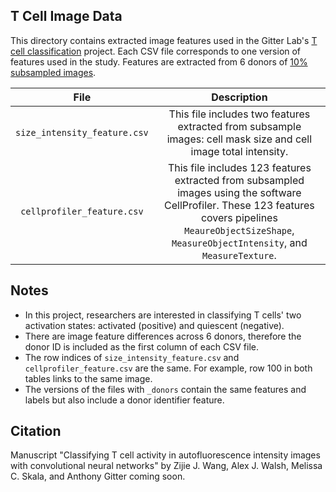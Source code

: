 ## T Cell Image Data

This directory contains extracted image features used in the Gitter Lab's [T cell classification](https://github.com/gitter-lab/t-cell-classification) 
project. Each CSV file corresponds to one version of features used in the study.
Features are extracted from 6 donors of [10% subsampled images](https://github.com/gitter-lab/t-cell-classification/tree/master/images).

|File|Description|
|:---:|:---:|
|`size_intensity_feature.csv`|This file includes two features extracted from subsample images: cell mask size and cell image total intensity.|
|`cellprofiler_feature.csv`|This file includes 123 features extracted from subsampled images using the software CellProfiler. These 123 features covers pipelines `MeaureObjectSizeShape`, `MeasureObjectIntensity`, and `MeasureTexture`.|

## Notes

- In this project, researchers are interested in classifying T cells' two
activation states: activated (positive) and quiescent (negative).
- There are image feature differences across 6 donors, therefore the donor ID is
included as the first column of each CSV file.
- The row indices of `size_intensity_feature.csv` and `cellprofiler_feature.csv`
are the same. For example, row 100 in both tables links to the same image.
- The versions of the files with `_donors` contain the same features and labels
but also include a donor identifier feature.

## Citation

Manuscript "Classifying T cell activity in autofluorescence intensity images with convolutional neural networks" by Zijie J. Wang, Alex J. Walsh, Melissa C. Skala, and Anthony Gitter coming soon.
